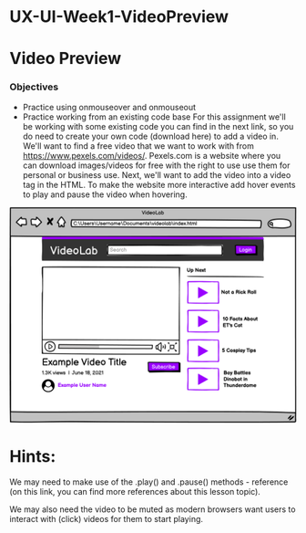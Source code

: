 # UX-UI-Week1-VideoPreview

# Video Preview

### Objectives

- Practice using onmouseover and onmouseout
- Practice working from an existing code base
For this assignment we'll be working with some existing code you can find in the next link, so you do need to create your own code (download here) to add a video in. We'll want to find a free video that we want to work with from https://www.pexels.com/videos/. Pexels.com is a website where you can download images/videos for free with the right to use use them for personal or business use. Next, 
we'll want to add the video into a video tag in the HTML. To make the website more interactive add hover events to play and pause the video when hovering.

![](https://github.com/HebaAlJassir/UX-UI-Week1-VideoPreview/blob/main/VideoLab.png)



# Hints:

We may need to make use of the .play() and .pause() methods - reference (on this link, you can find more references about this lesson topic).

We may also need the video to be muted as modern browsers want users to interact with (click) videos for them to start playing.
